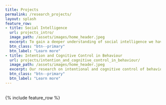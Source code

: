 ```yaml
---
title: Projects
permalink: /research_projects/
layout: splash
feature_row:
- title: Social Intelligence
  url: projects_intro/
  image_path: /assets/images/home_header.jpeg
  excerpt: To gain a deeper understanding of social intelligence we have to understand social behavior on at least three different levels <strong>Sensorimotor</strong> level, <strong>Symbolic</strong> level, and <strong>Cultural</strong> level.
  btn_class: "btn--primary"
  btn_label: "Learn more"
- title: Intention and Cognitive Control in Behaviour
  url: projects/intention_and_cognitive_control_in_behaviour/
  image_path: /assets/images/home_header.jpeg
  excerpt: Our research on intentional and cognitive control of behavior tries to understand to what degree humans can freely decide what they do and how they can flexibly adapt their behavior to changing environmental demands.
  btn_class: "btn--primary"
  btn_label: "Learn more"
---
```


<br />
<div class="grid__wrapper">
{% include feature_row %}
</div>
